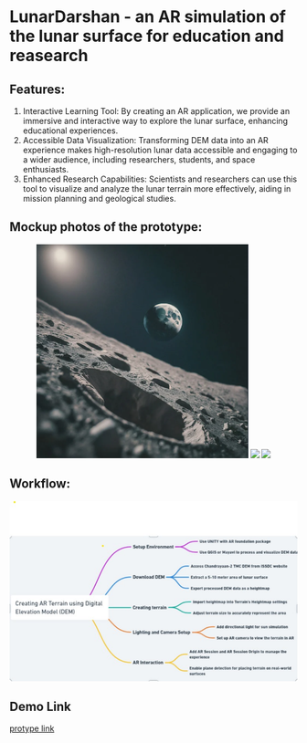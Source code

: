 # LunarDarshan - an AR simulation of the lunar surface for education and reasearch

## Features:
1. Interactive Learning Tool: By creating an AR application, we provide an immersive and interactive way to explore the lunar surface, enhancing educational experiences.
2. Accessible Data Visualization: Transforming DEM data into an AR experience makes high-resolution lunar data accessible and engaging to a wider audience, including researchers, students, and space enthusiasts.
3. Enhanced Research Capabilities: Scientists and researchers can use this tool to visualize and analyze the lunar terrain more effectively, aiding in mission planning and geological studies.

## Mockup photos of the prototype: 
<p align="center">
<img src="images/Screenshot%202024-07-31%20232942.png" />
<img src="lunar2.jpg" />
<img src="lunar3.jpg" />
</p>

## Workflow: 
<p align="center">
<img src="images/flow.jpg">
</p>

## Demo Link
<a href="https://drive.google.com/file/d/10m5CT03eIX5jb3ZagljKjFY6hbXMvfUk/view?usp=sharing"> protype link </a>

